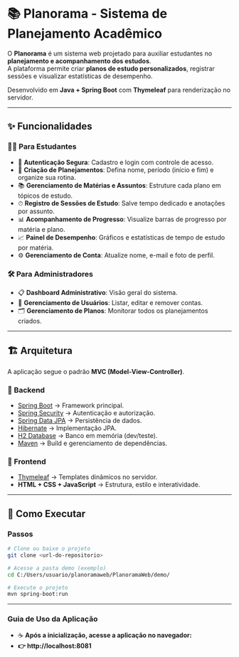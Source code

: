 # 📚 Planorama - Sistema de Planejamento Acadêmico

O **Planorama** é um sistema web projetado para auxiliar estudantes no **planejamento e acompanhamento dos estudos**.  
A plataforma permite criar **planos de estudo personalizados**, registrar sessões e visualizar estatísticas de desempenho.

Desenvolvido em **Java + Spring Boot** com **Thymeleaf** para renderização no servidor.

---

## ✨ Funcionalidades

### 👩‍🎓 Para Estudantes
- 🔐 **Autenticação Segura**: Cadastro e login com controle de acesso.  
- 📝 **Criação de Planejamentos**: Defina nome, período (início e fim) e organize sua rotina.  
- 📚 **Gerenciamento de Matérias e Assuntos**: Estruture cada plano em tópicos de estudo.  
- ⏱ **Registro de Sessões de Estudo**: Salve tempo dedicado e anotações por assunto.  
- 📊 **Acompanhamento de Progresso**: Visualize barras de progresso por matéria e plano.  
- 📈 **Painel de Desempenho**: Gráficos e estatísticas de tempo de estudo por matéria.  
- ⚙️ **Gerenciamento de Conta**: Atualize nome, e-mail e foto de perfil.  

### 🛠 Para Administradores
- 📋 **Dashboard Administrativo**: Visão geral do sistema.  
- 👥 **Gerenciamento de Usuários**: Listar, editar e remover contas.  
- 🗂 **Gerenciamento de Planos**: Monitorar todos os planejamentos criados.  

---

## 🏗 Arquitetura

A aplicação segue o padrão **MVC (Model-View-Controller)**.  

### 🔧 Backend
- [Spring Boot](https://spring.io/projects/spring-boot) → Framework principal.  
- [Spring Security](https://spring.io/projects/spring-security) → Autenticação e autorização.  
- [Spring Data JPA](https://spring.io/projects/spring-data-jpa) → Persistência de dados.  
- [Hibernate](https://hibernate.org/) → Implementação JPA.  
- [H2 Database](https://www.h2database.com/) → Banco em memória (dev/teste).  
- [Maven](https://maven.apache.org/) → Build e gerenciamento de dependências.  

### 🎨 Frontend
- [Thymeleaf](https://www.thymeleaf.org/) → Templates dinâmicos no servidor.  
- **HTML + CSS + JavaScript** → Estrutura, estilo e interatividade.  

---
 
## 🚀 Como Executar

### Passos
```sh
# Clone ou baixe o projeto
git clone <url-do-repositorio>

# Acesse a pasta demo (exemplo)
cd C:/Users/usuario/planoramaweb/PlanoramaWeb/demo/

# Execute o projeto
mvn spring-boot:run
```
---

### Guia de Uso da Aplicação
- ☕ **Após a inicialização, acesse a aplicação no navegador:**  
- **👉 http://localhost:8081**  


